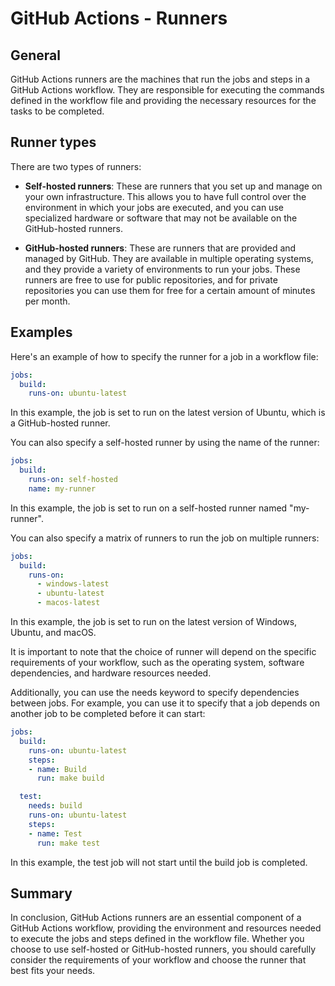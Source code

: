 # GitHub Actions - Runners

## General

GitHub Actions runners are the machines that run the jobs and steps in a GitHub Actions workflow. They are responsible for executing the commands defined in the workflow file and providing the necessary resources for the tasks to be completed.

## Runner types

There are two types of runners:

- **Self-hosted runners**: These are runners that you set up and manage on your own infrastructure. This allows you to have full control over the environment in which your jobs are executed, and you can use specialized hardware or software that may not be available on the GitHub-hosted runners.

- **GitHub-hosted runners**: These are runners that are provided and managed by GitHub. They are available in multiple operating systems, and they provide a variety of environments to run your jobs. These runners are free to use for public repositories, and for private repositories you can use them for free for a certain amount of minutes per month.

## Examples

Here's an example of how to specify the runner for a job in a workflow file:

```yaml
jobs:
  build:
    runs-on: ubuntu-latest
```

In this example, the job is set to run on the latest version of Ubuntu, which is a GitHub-hosted runner.

You can also specify a self-hosted runner by using the name of the runner:

```yaml
jobs:
  build:
    runs-on: self-hosted
    name: my-runner
```

In this example, the job is set to run on a self-hosted runner named "my-runner".

You can also specify a matrix of runners to run the job on multiple runners:

```yaml
jobs:
  build:
    runs-on:
      - windows-latest
      - ubuntu-latest
      - macos-latest
```

In this example, the job is set to run on the latest version of Windows, Ubuntu, and macOS.

It is important to note that the choice of runner will depend on the specific requirements of your workflow, such as the operating system, software dependencies, and hardware resources needed.

Additionally, you can use the needs keyword to specify dependencies between jobs. For example, you can use it to specify that a job depends on another job to be completed before it can start:

```yaml
jobs:
  build:
    runs-on: ubuntu-latest
    steps:
    - name: Build
      run: make build

  test:
    needs: build
    runs-on: ubuntu-latest
    steps:
    - name: Test
      run: make test
```

In this example, the test job will not start until the build job is completed.

## Summary

In conclusion, GitHub Actions runners are an essential component of a GitHub Actions workflow, providing the environment and resources needed to execute the jobs and steps defined in the workflow file. Whether you choose to use self-hosted or GitHub-hosted runners, you should carefully consider the requirements of your workflow and choose the runner that best fits your needs.
